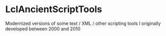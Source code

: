 # LclAncientScriptTools
Modernized versions of some text / XML / other scripting tools I originally developed between 2000 and 2010
